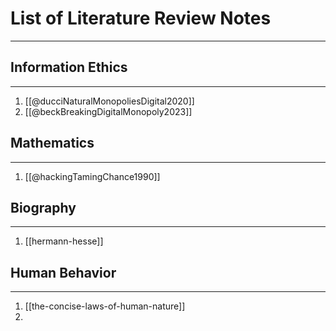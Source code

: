 # List of Literature Review Notes
---

## Information Ethics 
---
1. [[@ducciNaturalMonopoliesDigital2020]]
2. [[@beckBreakingDigitalMonopoly2023]]


## Mathematics 
---
1. [[@hackingTamingChance1990]]


## Biography
---
1. [[hermann-hesse]]


## Human Behavior
--- 
1. [[the-concise-laws-of-human-nature]]
2. 
